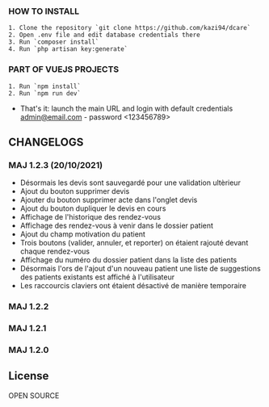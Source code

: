 ### HOW TO INSTALL
    1. Clone the repository `git clone https://github.com/kazi94/dcare`
    2. Open .env file and edit database credentials there
    3. Run `composer install`
    4. Run `php artisan key:generate`

### PART OF VUEJS PROJECTS

    1. Run `npm install`
    2. Run `npm run dev`

- That's it: launch the main URL and login with default credentials <admin@email.com> - password <123456789>

## CHANGELOGS

### MAJ 1.2.3 (20/10/2021)

-   Désormais les devis sont sauvegardé pour une validation ultèrieur
-   Ajout du bouton supprimer devis
-   Ajouter du bouton supprimer acte dans l'onglet devis
-   Ajout du bouton dupliquer le devis en cours
-   Affichage de l'historique des rendez-vous
-   Affichage des rendez-vous à venir dans le dossier patient
-   Ajout du champ motivation du patient
-   Trois boutons (valider, annuler, et reporter) on étaient rajouté devant chaque rendez-vous
-   Affichage du numéro du dossier patient dans la liste des patients
-   Désormais l'ors de l'ajout d'un nouveau patient une liste de suggestions des patients existants est affiché à l'utilisateur
-   Les raccourcis claviers ont étaient désactivé de manière temporaire

### MAJ 1.2.2

### MAJ 1.2.1

### MAJ 1.2.0

## License

OPEN SOURCE
